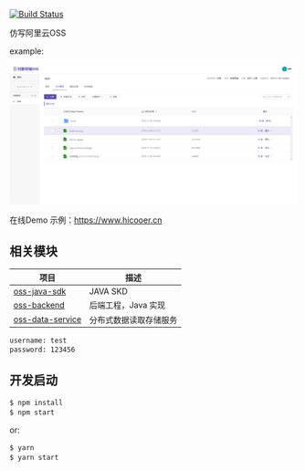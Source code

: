 [![Build Status](https://travis-ci.org/HiCooper/oss-front.svg?branch=master)](https://travis-ci.org/HiCooper/oss-front)

仿写阿里云OSS

example:

![avatar](./pic/demo.png)

在线Demo 示例：https://www.hicooer.cn

## 相关模块

| 项目 | 描述 |
|------|------|
| [oss-java-sdk](https://github.com/HiCooper/oss-sdk-java) | JAVA SKD |
| [oss-backend](https://github.com/HiCooper/oss-backend) | 后端工程，Java 实现|
| [oss-data-service](https://github.com/HiCooper/oss-data-service) | 分布式数据读取存储服务 |


````
username: test
password: 123456
````

## 开发启动

```bash
$ npm install
$ npm start
```

or:

```bash
$ yarn
$ yarn start
```
